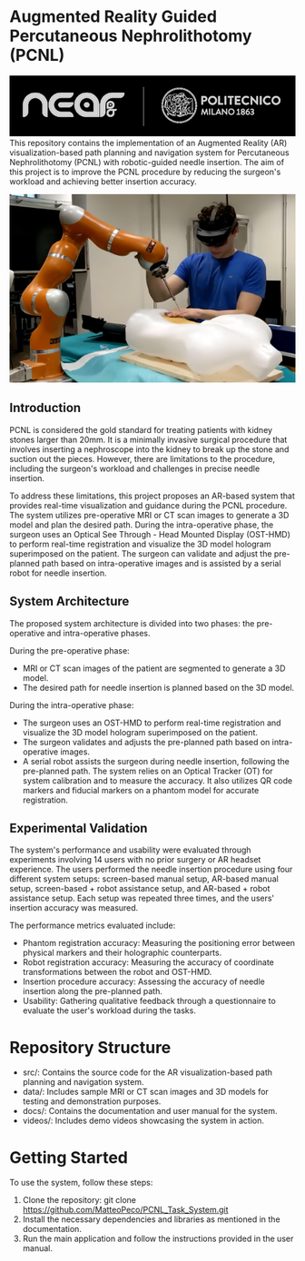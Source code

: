# Augmented Reality Guided Percutaneous Nephrolithotomy (PCNL)
![Alt Text](./images/logoPolitecnicoNearlab.png)
This repository contains the implementation of an Augmented Reality (AR) visualization-based path planning and navigation system for Percutaneous Nephrolithotomy (PCNL) with robotic-guided needle insertion. The aim of this project is to improve the PCNL procedure by reducing the surgeon's workload and achieving better insertion accuracy.

![Alt Text](./images/SystemCover.png)
## Introduction
PCNL is considered the gold standard for treating patients with kidney stones larger than 20mm. It is a minimally invasive surgical procedure that involves inserting a nephroscope into the kidney to break up the stone and suction out the pieces. However, there are limitations to the procedure, including the surgeon's workload and challenges in precise needle insertion.

To address these limitations, this project proposes an AR-based system that provides real-time visualization and guidance during the PCNL procedure. The system utilizes pre-operative MRI or CT scan images to generate a 3D model and plan the desired path. During the intra-operative phase, the surgeon uses an Optical See Through - Head Mounted Display (OST-HMD) to perform real-time registration and visualize the 3D model hologram superimposed on the patient. The surgeon can validate and adjust the pre-planned path based on intra-operative images and is assisted by a serial robot for needle insertion.

## System Architecture
The proposed system architecture is divided into two phases: the pre-operative and intra-operative phases.

During the pre-operative phase:
- MRI or CT scan images of the patient are segmented to generate a 3D model.
- The desired path for needle insertion is planned based on the 3D model.

During the intra-operative phase:
- The surgeon uses an OST-HMD to perform real-time registration and visualize the 3D model hologram superimposed on the patient.
- The surgeon validates and adjusts the pre-planned path based on intra-operative images.
- A serial robot assists the surgeon during needle insertion, following the pre-planned path.
The system relies on an Optical Tracker (OT) for system calibration and to measure the accuracy. It also utilizes QR code markers and fiducial markers on a phantom model   for accurate registration.

## Experimental Validation
The system's performance and usability were evaluated through experiments involving 14 users with no prior surgery or AR headset experience. The users performed the needle insertion procedure using four different system setups: screen-based manual setup, AR-based manual setup, screen-based + robot assistance setup, and AR-based + robot assistance setup. Each setup was repeated three times, and the users' insertion accuracy was measured.

The performance metrics evaluated include:

- Phantom registration accuracy: Measuring the positioning error between physical markers and their holographic counterparts.
- Robot registration accuracy: Measuring the accuracy of coordinate transformations between the robot and OST-HMD.
- Insertion procedure accuracy: Assessing the accuracy of needle insertion along the pre-planned path.
- Usability: Gathering qualitative feedback through a questionnaire to evaluate the user's workload during the tasks.

# Repository Structure
- src/: Contains the source code for the AR visualization-based path planning and navigation system.
- data/: Includes sample MRI or CT scan images and 3D models for testing and demonstration purposes.
- docs/: Contains the documentation and user manual for the system.
- videos/: Includes demo videos showcasing the system in action.

# Getting Started
To use the system, follow these steps:

1. Clone the repository: git clone https://github.com/MatteoPeco/PCNL_Task_System.git
2. Install the necessary dependencies and libraries as mentioned in the documentation.
3. Run the main application and follow the instructions provided in the user manual.

